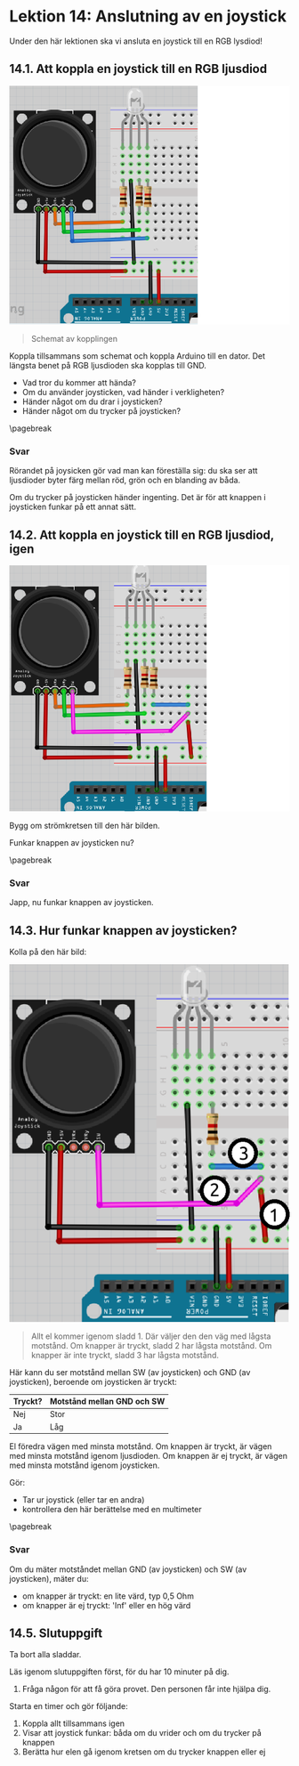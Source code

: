 # Lektion 14: Anslutning av en joystick

Under den här lektionen ska vi ansluta en joystick till en RGB lysdiod!

## 14.1. Att koppla en joystick till en RGB ljusdiod

![](anslutning_av_en_joystick_naiv.png)

> Schemat av kopplingen

Koppla tillsammans som schemat och koppla Arduino till en dator.
Det längsta benet på RGB ljusdioden ska kopplas till GND.

- Vad tror du kommer att hända?
- Om du använder joysticken, vad händer i verkligheten?
- Händer något om du drar i joysticken?
- Händer något om du trycker på joysticken?

\pagebreak

### Svar

Rörandet på joysicken gör vad man kan föreställa sig:
du ska ser att ljusdioder byter färg mellan röd, grön och en
blanding av båda.

Om du trycker på joysticken händer ingenting.
Det är för att knappen i joysticken funkar på ett annat sätt.

## 14.2. Att koppla en joystick till en RGB ljusdiod, igen

![](anslutning_av_en_joystick_smart.png)

Bygg om strömkretsen till den här bilden.

Funkar knappen av joysticken nu?

\pagebreak

### Svar

Japp, nu funkar knappen av joysticken.

## 14.3. Hur funkar knappen av joysticken?

Kolla på den här bild:

![](anslutning_av_en_joystick_knapp_annotated.png)

> Allt el kommer igenom sladd 1. 
> Där väljer den den väg med lågsta motstånd.
> Om knapper är tryckt, sladd 2 har lågsta motstånd.
> Om knapper är inte tryckt, sladd 3 har lågsta motstånd.

Här kann du ser motstånd mellan SW (av joysticken) 
och GND (av joysticken), beroende om joysticken är tryckt:

Tryckt?|Motstånd mellan GND och SW
-------|--------------------------
Nej    |Stor
Ja     |Låg

El föredra vägen med minsta motstånd.
Om knappen är tryckt, är vägen med minsta motstånd igenom ljusdioden.
Om knappen är ej tryckt, är vägen med minsta motstånd igenom joysticken.

Gör:

- Tar ur joystick (eller tar en andra)
- kontrollera den här berättelse med en multimeter

\pagebreak

### Svar

Om du mäter motståndet mellan GND (av joysticken) och SW (av joysticken),
mäter du:

- om knapper är tryckt: en lite värd, typ 0,5 Ohm
- om knapper är ej tryckt: 'Inf' eller en hög värd

## 14.5. Slutuppgift

Ta bort alla sladdar.

Läs igenom slutuppgiften först, för du har 10 minuter på dig.

1. Fråga någon för att få göra provet. Den personen får inte hjälpa dig.

Starta en timer och gör följande:

1. Koppla allt tillsammans igen
1. Visar att joystick funkar: båda om du vrider och om du trycker på knappen
1. Berätta hur elen gå igenom kretsen om du trycker knappen eller ej

